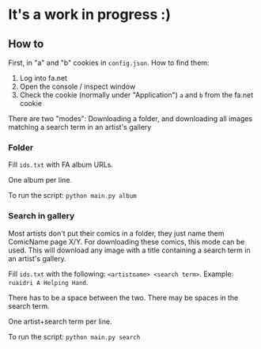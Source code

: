 # It's a work in progress :)

## How to
First, in "a" and "b" cookies in `config.json`. How to find them:
1. Log into fa.net
2. Open the console / inspect window
3. Check the cookie (normally under "Application") `a` and `b` from the fa.net cookie


There are two "modes": Downloading a folder, and downloading all images matching a search term in an artist's gallery

### Folder
Fill `ids.txt` with FA album URLs.

One album per line.

To run the script: `python main.py album`

### Search in gallery
Most artists don't put their comics in a folder, they just name them ComicName page X/Y. For downloading these comics, this mode can be used. This will download any image with a title containing a search term in an artist's gallery.

Fill `ids.txt` with the following: `<artistname> <search term>`. Example: `ruaidri A Helping Hand`.

There has to be a space between the two. There may be spaces in the search term.

One artist+search term per line.

To run the script: `python main.py search`
